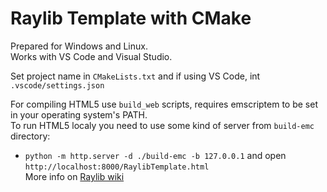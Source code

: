 # Raylib Template with CMake
Prepared for Windows and Linux.    
Works with VS Code and Visual Studio.    

Set project name in `CMakeLists.txt` and if using VS Code, int `.vscode/settings.json`    

For compiling HTML5 use `build_web` scripts, requires emscriptem to be set in your operating system's PATH.    
To run HTML5 localy you need to use some kind of server from `build-emc` directory:    
- `python -m http.server -d ./build-emc -b 127.0.0.1` and open `http://localhost:8000/RaylibTemplate.html`    
More info on [Raylib wiki](https://github.com/raysan5/raylib/wiki/Working-for-Web-(HTML5)#6-test-raylib-game-on-web)